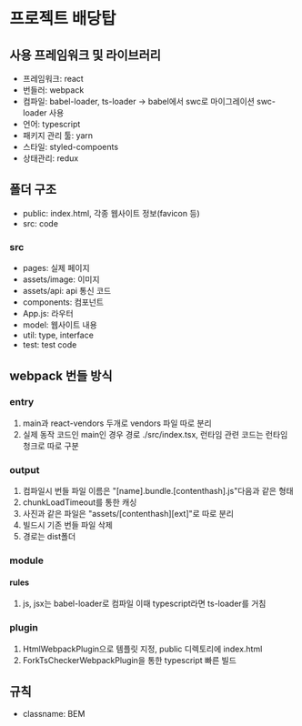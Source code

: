 # 프로젝트 배당탑

## 사용 프레임워크 및 라이브러리

- 프레임워크: react
- 번들러: webpack
- 컴파일: babel-loader, ts-loader -> babel에서 swc로 마이그레이션 swc-loader 사용
- 언어: typescript
- 패키지 관리 툴: yarn
- 스타일: styled-compoents
- 상태관리: redux

## 폴더 구조

- public: index.html, 각종 웹사이트 정보(favicon 등)
- src: code

### src

- pages: 실제 페이지
- assets/image: 이미지
- assets/api: api 통신 코드
- components: 컴포넌트
- App.js: 라우터
- model: 웹사이트 내용
- util: type, interface
- test: test code

## webpack 번들 방식

### entry

1. main과 react-vendors 두개로 vendors 파일 따로 분리
2. 실제 동작 코드인 main인 경우 경로 ./src/index.tsx, 런타임 관련 코드는 런타임 청크로 따로 구분

### output

1. 컴파일시 번들 파일 이름은 "[name].bundle.[contenthash].js"다음과 같은 형태
2. chunkLoadTimeout를 통한 캐싱
3. 사진과 같은 파일은 "assets/[contenthash][ext]"로 따로 분리
4. 빌드시 기존 번들 파일 삭제
5. 경로는 dist폴더

### module

#### rules

1. js, jsx는 babel-loader로 컴파일 이때 typescript라면 ts-loader를 거침

### plugin

1. HtmlWebpackPlugin으로 템플릿 지정, public 디렉토리에 index.html
2. ForkTsCheckerWebpackPlugin을 통한 typescript 빠른 빌드

## 규칙

- classname: BEM
